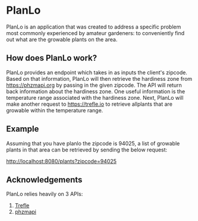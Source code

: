 # PlanLo
PlanLo is an application that was created to address a specific problem most commonly experienced by amateur
 gardeners: to conveniently find out what are the growable plants on the area.
 
## How does PlanLo work?
PlanLo provides an endpoint which takes in as inputs the client's zipcode. Based on that information, PlanLo will
 then retrieve the hardiness zone from https://phzmapi.org by passing in the given zipcode. The API will return back
  information about the hardiness zone. One useful information is the temperature range associated with the hardiness
   zone. Next, PlanLo will make another request to https://trefle.io to retrieve allplants that are growable within
    the temperature range.

## Example
Assuming that you have planlo the zipcode is 94025, a list of growable plants in that area can be retrieved by sending
 the below
 request:
 
[http://localhost:8080/plants?zipcode=94025](http://localhost:8080/plants?zipcode=94025)

## Acknowledgements
PlanLo relies heavily on 3 APIs:
1. [Trefle](https://trefle.io)
2. [phzmapi](https://phzmapi.org)
